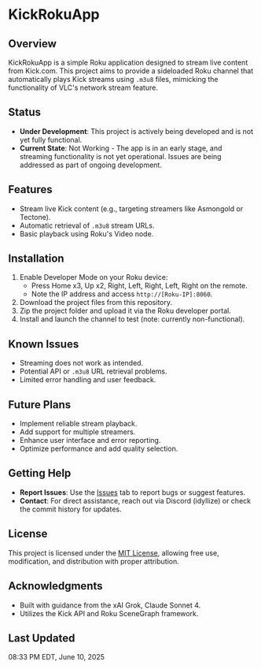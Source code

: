 # KickRokuApp

## Overview
KickRokuApp is a simple Roku application designed to stream live content from Kick.com. This project aims to provide a sideloaded Roku channel that automatically plays Kick streams using `.m3u8` files, mimicking the functionality of VLC's network stream feature.

## Status
- **Under Development**: This project is actively being developed and is not yet fully functional.
- **Current State**: Not Working - The app is in an early stage, and streaming functionality is not yet operational. Issues are being addressed as part of ongoing development.

## Features
- Stream live Kick content (e.g., targeting streamers like Asmongold or Tectone).
- Automatic retrieval of `.m3u8` stream URLs.
- Basic playback using Roku's Video node.

## Installation
1. Enable Developer Mode on your Roku device:
   - Press Home x3, Up x2, Right, Left, Right, Left, Right on the remote.
   - Note the IP address and access `http://[Roku-IP]:8060`.
2. Download the project files from this repository.
3. Zip the project folder and upload it via the Roku developer portal.
4. Install and launch the channel to test (note: currently non-functional).

## Known Issues
- Streaming does not work as intended.
- Potential API or `.m3u8` URL retrieval problems.
- Limited error handling and user feedback.

## Future Plans
- Implement reliable stream playback.
- Add support for multiple streamers.
- Enhance user interface and error reporting.
- Optimize performance and add quality selection.

## Getting Help
- **Report Issues**: Use the [Issues](https://github.com/idyllize/KickRokuApp/issues) tab to report bugs or suggest features.
- **Contact**: For direct assistance, reach out via Discord (idyllize) or check the commit history for updates.

## License
This project is licensed under the [MIT License](LICENSE), allowing free use, modification, and distribution with proper attribution.

## Acknowledgments
- Built with guidance from the xAI Grok, Claude Sonnet 4.
- Utilizes the Kick API and Roku SceneGraph framework.

## Last Updated
08:33 PM EDT, June 10, 2025
